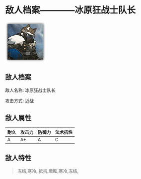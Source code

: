 # 敌人档案————冰原狂战士队长

![冰原狂战士队长](./eneIcons/冰原狂战士队长.png)

## 敌人档案

敌人名称: 冰原狂战士队长

攻击方式: 近战

## 敌人属性

| 耐久      | 攻击力  | 防御力 | 法术抗性 |
|---------|------|-----|------|
| A | A+ | A | C |

## 敌人特性
> 冻结,寒冷,,抵抗,晕眩,寒冷,冻结,
